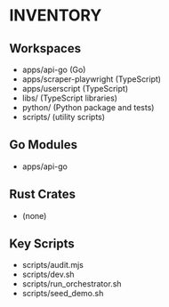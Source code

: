 # INVENTORY

## Workspaces
- apps/api-go (Go)
- apps/scraper-playwright (TypeScript)
- apps/userscript (TypeScript)
- libs/ (TypeScript libraries)
- python/ (Python package and tests)
- scripts/ (utility scripts)

## Go Modules
- apps/api-go

## Rust Crates
- (none)

## Key Scripts
- scripts/audit.mjs
- scripts/dev.sh
- scripts/run_orchestrator.sh
- scripts/seed_demo.sh

